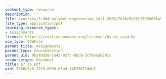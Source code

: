 ```yaml
---
content_type: resource
description: ''
file: /courses/3-064-polymer-engineering-fall-2003/7826e5c9f2f5099005a9f4535671ddb2_p7_15.pdf
file_type: application/pdf
learning_resource_types:
- Assignments
license: https://creativecommons.org/licenses/by-nc-sa/4.0/
ocw_type: OCWFile
parent_title: Assignments
parent_type: CourseSection
parent_uid: 9baf0d58-5a43-92fc-8bc8-3cf6ea26291c
resourcetype: Document
title: p7_15.pdf
uid: 7826e5c9-f2f5-0990-05a9-f4535671ddb2
---
```

